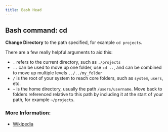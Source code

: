 ```yaml
---
title: Bash Head
---
```


## Bash command: cd

**Change Directory** to the path specified, for example `cd projects`.

There are a few really helpful arguments to aid this:

- `.` refers to the current directory, such as `./projects`
- `..` can be used to move up one folder, use `cd ..`, and can be combined to move up multiple levels `../../my_folder`
- `/` is the root of your system to reach core folders, such as `system`, `users`, etc.
- `~` is the home directory, usually the path `/users/username`. Move back to folders referenced relative to this path by including it at the start of your path, for example `~/projects`.

### More Information:
* [Wikipedia](https://en.wikipedia.org/wiki/Cd_(command))
